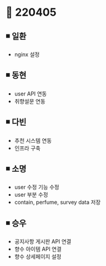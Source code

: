 # 📌 220405

## ◾ 일환

- nginx 설정



## ◾ 동현

- user API 연동
- 취향설문 연동



## ◾ 다빈

- 추천 시스템 연동
- 인프라 구축



## ◾ 소명

- user 수정 기능 수정
- user 부분 수정
- contain, perfume, survey data 저장 



## ◾ 승우

- 공지사항 게시판 API 연결
- 향수 아이템 API 연결
- 향수 상세페이지 설정

